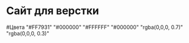 # Сайт для верстки

#Цвета 
"#FF7931"
"#000000"
"#FFFFFF"
"#000000"
"rgba(0,0,0, 0.7)"
"rgba(0,0,0, 0.3)"
